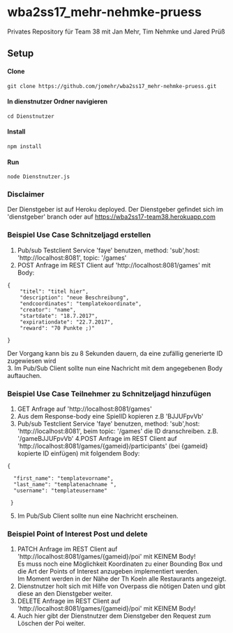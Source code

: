 # wba2ss17_mehr-nehmke-pruess
Privates Repository für Team 38 mit Jan Mehr, Tim Nehmke und Jared Prüß
  
## Setup

#### Clone
```
git clone https://github.com/jomehr/wba2ss17_mehr-nehmke-pruess.git
```
#### In dienstnutzer Ordner navigieren
```
cd Dienstnutzer
```
#### Install
```
npm install
```
#### Run
```
node Dienstnutzer.js
```
  
### Disclaimer

Der Dienstgeber ist auf Heroku deployed. Der Dienstgeber gefindet sich im 'dienstgeber' branch oder auf https://wba2ss17-team38.herokuapp.com


### Beispiel Use Case Schnitzeljagd erstellen

1. Pub/sub Testclient Service 'faye' benutzen, method: 'sub',host: 'http://localhost:8081', topic: '/games'
2. POST Anfrage im REST Client auf 'http://localhost:8081/games' mit Body:
```
{
	"titel": "titel hier",
	"description": "neue Beschreibung",
	"endcoordinates": "templatekoordinate",
	"creator": "name",
	"startdate": "18.7.2017",
	"expirationdate": "22.7.2017",
	"reward": "70 Punkte ;)"

} 
```  
Der Vorgang kann bis zu 8 Sekunden dauern, da eine zufällig generierte ID zugewiesen wird  
3. Im Pub/Sub Client sollte nun eine Nachricht mit dem angegebenen Body auftauchen.  
  
### Beispiel Use Case Teilnehmer zu Schnitzeljagd hinzufügen

1. GET Anfrage auf 'http://localhost:8081/games' 
2. Aus dem Response-body eine SpielID kopieren z.B 'BJJUFpvVb'
3. Pub/sub Testclient Service 'faye' benutzen, method: 'sub',host: 'http://localhost:8081', beim topic: '/games' die ID dranschreiben.
z.B. '/gameBJJUFpvVb'
4.POST Anfrage im REST Client auf 'http://localhost:8081/games/{gameid}/participants' (bei {gameid} kopierte ID einfügen) mit folgendem Body:
```
{

  "first_name": "templatevorname",
  "last_name": "templatenachname ",
  "username": "templateusername"
 
 }
 ````
 5. Im Pub/Sub Client sollte nun eine Nachricht erscheinen.
  
### Beispiel Point of Interest Post und delete


1. PATCH Anfrage im REST Client auf 'http://localhost:8081/games/{gameid}/poi' mit KEINEM Body!  
Es muss noch eine Möglichkeit Koordinaten zu einer Bounding Box und die Art der Points of Interest anzugeben implementiert werden.  
Im Moment werden in der Nähe der Th Koeln alle Restaurants angezeigt.
2. Dienstnutzer holt sich mit Hilfe von Overpass die nötigen Daten und gibt diese an den Dienstgeber weiter. 
3. DELETE Anfrage im REST Client auf 'http://localhost:8081/games/{gameid}/poi' mit KEINEM Body!
4. Auch hier gibt der Dienstnutzer dem Dienstgeber den Request zum Löschen der Poi weiter.
